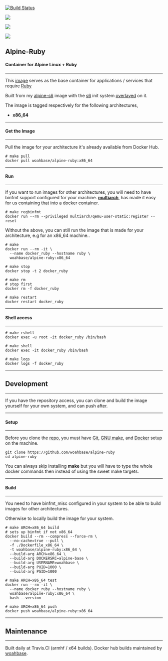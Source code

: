 [![Build Status](https://travis-ci.org/woahbase/alpine-ruby.svg?branch=master)](https://travis-ci.org/woahbase/alpine-ruby)

[![](https://images.microbadger.com/badges/image/woahbase/alpine-ruby.svg)](https://microbadger.com/images/woahbase/alpine-ruby)

[![](https://images.microbadger.com/badges/commit/woahbase/alpine-ruby.svg)](https://microbadger.com/images/woahsbase/alpine-ruby)

[![](https://images.microbadger.com/badges/version/woahbase/alpine-ruby.svg)](https://microbadger.com/images/woahbase/alpine-ruby)

## Alpine-Ruby
#### Container for Alpine Linux + Ruby

---

This [image][8] serves as the base container for applications
/ services that require [Ruby][12]

Built from my [alpine-s6][9] image with the [s6][10] init system
[overlayed][11] on it.

The image is tagged respectively for the following architectures,
<!-- * **armhf** -->
* **x86_64**

<!-- **armhf** builds have embedded binfmt_misc support and contain the
[qemu-user-static][5] binary that allows for running it also inside
an x64 environment that has it. -->

---
#### Get the Image
---

Pull the image for your architecture it's already available from
Docker Hub.

```
# make pull
docker pull woahbase/alpine-ruby:x86_64

```

---
#### Run
---

If you want to run images for other architectures, you will need
to have binfmt support configured for your machine. [**multiarch**][4],
has made it easy for us containing that into a docker container.

```
# make regbinfmt
docker run --rm --privileged multiarch/qemu-user-static:register --reset

```
Without the above, you can still run the image that is made for your
architecture, e.g for an x86_64 machine..

```
# make
docker run --rm -it \
  --name docker_ruby --hostname ruby \
  woahbase/alpine-ruby:x86_64

# make stop
docker stop -t 2 docker_ruby

# make rm
# stop first
docker rm -f docker_ruby

# make restart
docker restart docker_ruby

```

---
#### Shell access
---

```
# make rshell
docker exec -u root -it docker_ruby /bin/bash

# make shell
docker exec -it docker_ruby /bin/bash

# make logs
docker logs -f docker_ruby

```

---
## Development
---

If you have the repository access, you can clone and
build the image yourself for your own system, and can push after.

---
#### Setup
---

Before you clone the [repo][7], you must have [Git][1], [GNU make][2],
and [Docker][3] setup on the machine.

```
git clone https://github.com/woahbase/alpine-ruby
cd alpine-ruby

```
You can always skip installing **make** but you will have to
type the whole docker commands then instead of using the sweet
make targets.

---
#### Build
---

You need to have binfmt_misc configured in your system to be able
to build images for other architectures.

Otherwise to locally build the image for your system.

```
# make ARCH=x86_64 build
# sets up binfmt if not x86_64
docker build --rm --compress --force-rm \
  --no-cache=true --pull \
  -f ./Dockerfile_x86_64 \
  -t woahbase/alpine-ruby:x86_64 \
  --build-arg ARCH=x86_64 \
  --build-arg DOCKERSRC=alpine-base \
  --build-arg USERNAME=woahbase \
  --build-arg PUID=1000 \
  --build-arg PGID=1000

# make ARCH=x86_64 test
docker run --rm -it \
  --name docker_ruby --hostname ruby \
  woahbase/alpine-ruby:x86_64 \
  bash --version

# make ARCH=x86_64 push
docker push woahbase/alpine-ruby:x86_64

```

---
## Maintenance
---

Built daily at Travis.CI (armhf / x64 builds). Docker hub builds maintained by [woahbase][6].

[1]: https://git-scm.com
[2]: https://www.gnu.org/software/make/
[3]: https://www.docker.com
[4]: https://hub.docker.com/r/multiarch/qemu-user-static/
[5]: https://github.com/multiarch/qemu-user-static/releases/
[6]: https://hub.docker.com/u/woahbase

[7]: https://github.com/woahbase/alpine-ruby
[8]: https://hub.docker.com/r/woahbase/alpine-ruby
[9]: https://hub.docker.com/r/woahbase/alpine-s6

[10]: https://skarnet.org/software/s6/
[11]: https://github.com/just-containers/s6-overlay
[12]: https://www.ruby-lang.org
